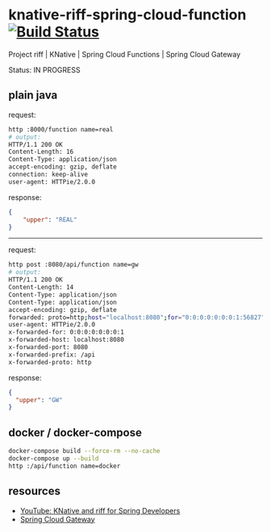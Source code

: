 # knative-riff-spring-cloud-function [![Build Status](https://travis-ci.org/daggerok/knative-riff-spring-cloud-function.svg?branch=master)](https://travis-ci.org/daggerok/knative-riff-spring-cloud-function)
Project riff | KNative | Spring Cloud Functions | Spring Cloud Gateway

Status: IN PROGRESS

## plain java

request:

```bash
http :8000/function name=real
# output:
HTTP/1.1 200 OK
Content-Length: 16
Content-Type: application/json
accept-encoding: gzip, deflate
connection: keep-alive
user-agent: HTTPie/2.0.0
```

response:

```json
{
    "upper": "REAL"
}
```

---

request:

```bash
http post :8080/api/function name=gw
# output:
HTTP/1.1 200 OK
Content-Length: 14
Content-Type: application/json
Content-Type: application/json
accept-encoding: gzip, deflate
forwarded: proto=http;host="localhost:8080";for="0:0:0:0:0:0:0:1:56827"
user-agent: HTTPie/2.0.0
x-forwarded-for: 0:0:0:0:0:0:0:1
x-forwarded-host: localhost:8080
x-forwarded-port: 8080
x-forwarded-prefix: /api
x-forwarded-proto: http
```

response:

```json
{
  "upper": "GW"
}
```

## docker / docker-compose

```bash
docker-compose build --force-rm --no-cache
docker-compose up --build
http :/api/function name=docker
```

## resources

* [YouTube: KNative and riff for Spring Developers](https://www.youtube.com/watch?v=zCObFAhrhJM)
* [Spring Cloud Gateway](https://spring.io/projects/spring-cloud-gateway)

<!--

* [Official Apache Maven documentation](https://maven.apache.org/guides/index.html)
* [Spring Boot Maven Plugin Reference Guide](https://docs.spring.io/spring-boot/docs/2.2.4.RELEASE/maven-plugin/)
* [Spring Configuration Processor](https://docs.spring.io/spring-boot/docs/2.2.4.RELEASE/reference/htmlsingle/#configuration-metadata-annotation-processor)
* [Spring Boot DevTools](https://docs.spring.io/spring-boot/docs/2.2.4.RELEASE/reference/htmlsingle/#using-boot-devtools)
* [Function](https://cloud.spring.io/spring-cloud-function/)
* [Various sample apps using Spring Cloud Function](https://github.com/spring-cloud/spring-cloud-function/tree/master/spring-cloud-function-samples)

-->

